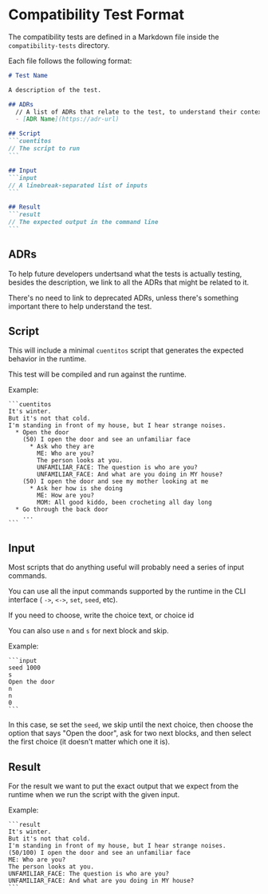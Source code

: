 # Compatibility Test Format

The compatibility tests are defined in a Markdown file inside the `compatibility-tests` directory.

Each file follows the following format:

````markdown
# Test Name

A description of the test.

## ADRs
  // A list of ADRs that relate to the test, to understand their context.
  - [ADR Name](https://adr-url)

## Script
```cuentitos 
// The script to run
```

## Input
```input
// A linebreak-separated list of inputs
```

## Result
```result
// The expected output in the command line
```
````

## ADRs

To help future developers undertsand what the tests is actually testing, besides the description, we link to all the ADRs that might be related to it.

There's no need to link to deprecated ADRs, unless there's something important there to help understand the test.

## Script

This will include a minimal `cuentitos` script that generates the expected behavior in the runtime.

This test will be compiled and run against the runtime.

Example:
````
```cuentitos
It's winter.
But it's not that cold.
I'm standing in front of my house, but I hear strange noises.
  * Open the door
    (50) I open the door and see an unfamiliar face
      * Ask who they are
        ME: Who are you?
        The person looks at you.
        UNFAMILIAR_FACE: The question is who are you?
        UNFAMILIAR_FACE: And what are you doing in MY house?
    (50) I open the door and see my mother looking at me
      * Ask her how is she doing
        ME: How are you?
        MOM: All good kiddo, been crocheting all day long
  * Go through the back door
    ...
```
````

## Input

Most scripts that do anything useful will probably need a series of input commands.

You can use all the input commands supported by the runtime in the CLI interface ( `->`, `<->`, `set`, `seed`, etc).

If you need to choose, write the choice text, or choice id

You can also use `n` and `s` for next block and skip.

Example:
````
```input
seed 1000
s
Open the door
n
n
0
```
````

In this case, se set the `seed`, we skip until the next choice, then choose the option that says "Open the door", ask for two next blocks, and then select the first choice (it doesn't matter which one it is).

## Result

For the result we want to put the exact output that we expect from the runtime when we run the script with the given input.

Example:
````
```result
It's winter.
But it's not that cold.
I'm standing in front of my house, but I hear strange noises.
(50/100) I open the door and see an unfamiliar face
ME: Who are you?
The person looks at you.
UNFAMILIAR_FACE: The question is who are you?
UNFAMILIAR_FACE: And what are you doing in MY house?
```
````
